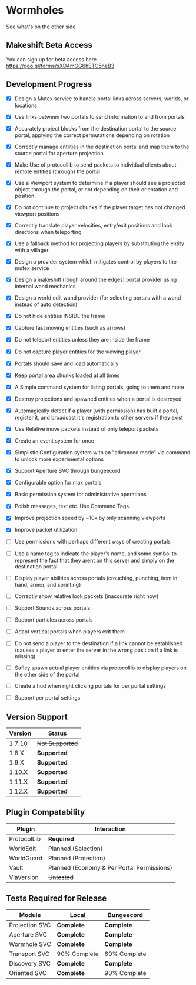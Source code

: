 # Wormholes
See what's on the other side

## Makeshift Beta Access
You can sign up for beta access here https://goo.gl/forms/sXD4mGG6hETO5neB3

## Development Progress
- [x] Design a Mutex service to handle portal links across servers, worlds, or locations
- [x] Use links between two portals to send information to and from portals
- [x] Accurately project blocks from the destination portal to the source portal, applying the correct permutations depending on rotation
- [x] Correctly manage entiities in the destination portal and map them to the source portal for aperture projection
- [x] Make Use of protocollib to send packets to individual clients about remote entities (through) the portal
- [x] Use a Viewport system to determine if a player should see a projected object through the portal, or not depending on their orientation and position.
- [x] Do not continue to project chunks if the player target has not changed viewport positions
- [x] Correctly translate player velocities, entry/exit positions and look directions when teleporting
- [x] Use a fallback method for projecting players by substituting the entity with a villager
- [x] Design a provider system which mitigates control by players to the mutex service
- [x] Design a makeshift (rough around the edges) portal provider using internal wand mechanics
- [x] Design a world edit wand provider (for selecting portals with a wand instead of auto detection)
- [x] Do not hide entities INSIDE the frame
- [x] Capture fast moving entities (such as arrows)
- [x] Do not teleport entities unless they are inside the frame
- [x] Do not capture player entities for the viewing player
- [x] Portals should save and load automatically
- [x] Keep portal area chunks loaded at all times
- [x] A Simple command system for listing portals, going to them and more
- [x] Destroy projections and spawned entities when a portal is destroyed
- [x] Automagically detect if a player (with permission) has built a portal, register it, and broadcast it's registration to other servers if they exist
- [x] Use Relative move packets instead of only teleport packets
- [x] Create an event system for once
- [x] Simplistic Configuration system with an "advanced mode" via command to unlock more experimental options
- [x] Support Aperture SVC through bungeecord
- [x] Configurable option for max portals
- [x] Basic permission system for administrative operations
- [x] Polish messages, text etc. Use Command Tags.
- [x] Improve projection speed by ~10x by only scanning viewports
- [x] Improve packet utilization
- [ ] Use permissions with perhaps different ways of creating portals
- [ ] Use a name tag to indicate the player's name, and some symbol to represent the fact that they arent on this server and simply on the destination portal
- [ ] Display player abilities across portals (crouching, punching, item in hand, armor, and sprinting)
- [ ] Correctly show relative look packets (inaccurate right now)
- [ ] Support Sounds across portals
- [ ] Support particles across portals
- [ ] Adapt vertical portals when players exit them
- [ ] Do not send a player to the destination if a link cannot be established (causes a player to enter the server in the wrong position if a link is missing)
- [ ] Safley spawn actual player entities via protocollib to display players on the other side of the portal
- [ ] Create a hud when right clicking portals for per portal settings
- [ ] Support per portal settings


## Version Support
| Version | Status    |
|---------|-----------|
| 1.7.10  | ~~Not Supported~~   |
| 1.8.X   | **Supported**   |
| 1.9.X   | **Supported** |
| 1.10.X  | **Supported**   |
| 1.11.X  | **Supported**   |
| 1.12.X  | **Supported**   |

## Plugin Compatability
| Plugin      | Interaction                                |
|-------------|--------------------------------------------|
| ProtocolLib | **Required**                                   |
| WorldEdit   | Planned (Selection)                        |
| WorldGuard  | Planned (Protection)                       |
| Vault       | Planned (Economy & Per Portal Permissions) |
| ViaVersion  | ~~Untested~~                                   |

## Tests Required for Release
| Module         | Local         | Bungeecord   |
|----------------|---------------|--------------|
| Projection SVC | **Complete** | **Complete** |
| Aperture SVC   | **Complete** | **Complete** |
| Wormhole SVC   | **Complete** | **Complete** |
| Transport SVC  | 90% Complete  | 60% Complete |
| Discovery SVC  | **Complete** | **Complete** |
| Oriented SVC   | **Complete** | 90% Complete |
